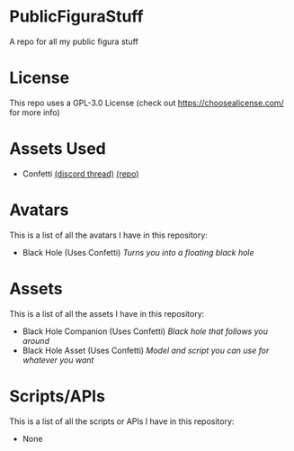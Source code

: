 # PublicFiguraStuff
A repo for all my public figura stuff

# License
This repo uses a GPL-3.0 License (check out https://choosealicense.com/ for more info)

# Assets Used
- Confetti [(discord thread)](https://discord.com/channels/1129805506354085959/1132326640718970990) [(repo)](https://github.com/Manuel-3/figura-scripts/tree/main/src/confetti)

# Avatars
This is a list of all the avatars I have in this repository:
- Black Hole (Uses Confetti) _Turns you into a floating black hole_

# Assets
This is a list of all the assets I have in this repository:
- Black Hole Companion (Uses Confetti) _Black hole that follows you around_
- Black Hole Asset (Uses Confetti) _Model and script you can use for whatever you want_

# Scripts/APIs
This is a list of all the scripts or APIs I have in this repository:
- None
